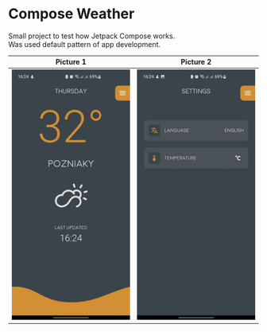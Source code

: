 # Compose Weather

Small project to test how Jetpack Compose works.\
Was used default pattern of app development.

| Picture 1                       | Picture 2                       |
|---------------------------------|---------------------------------|
| ![Image 1](./pictures/pic2.jpg) | ![Image 2](./pictures/pic1.jpg) |